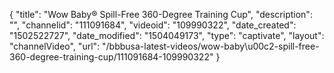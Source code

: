 {
    "title": "Wow Baby&reg; Spill-Free 360-Degree Training Cup",
    "description": "",
    "channelid": "111091684",
    "videoid": "109990322",
    "date_created": "1502522727",
    "date_modified": "1504049173",
    "type": "captivate",
    "layout": "channelVideo",
    "url": "\/bbbusa-latest-videos\/wow-baby\u00c2-spill-free-360-degree-training-cup\/111091684-109990322"
}
